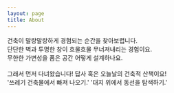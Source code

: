 ```yaml
---
layout: page
title: About
---
```


건축이 말랑말랑하게 경험되는 순간을 찾아보렵니다.<br/>
단단한 벽과 투명한 창이 흐물흐물 무너져내리는 경험이요.<br/>
무한한 가변성을 품은 공간 어떻게 설계하나요.<br/>
<br/>
그래서 먼저 다녀왔습니다! 답사 혹은 오늘날의 건축적 산책이요!
<br/>
 '쓰레기 건축물에서 빠져 나오기.'
 '대지 위에서 동선을 탐색하기.'
